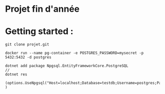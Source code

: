 # Projet fin d'année


# Getting started : 

```
git clone projet.git

docker run --name pg-container -e POSTGRES_PASSWORD=mysecret -p 5432:5432 -d postgres

dotnet add package Npgsql.EntityFrameworkCore.PostgreSQL
//
dotnet res

(options.UseNpgsql("Host=localhost;Database=testdb;Username=postgres;Password=mysecret");
)



```